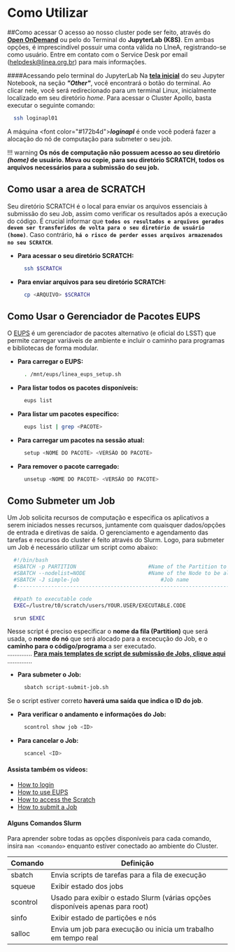 # Como Utilizar 

##Como acessar
O acesso ao nosso cluster pode ser feito, através do [**Open OnDemand**](http://127.0.0.1:8088/processamento/uso/openondemand.html) ou pelo do Terminal do **JupyterLab (K8S)**. Em ambas opções, é imprescindível possuir uma conta válida no LIneA, registrando-se como usuário. Entre em contato com o Service Desk por email (helpdesk@linea.org.br) para mais informações.

####Acessando pelo terminal do JupyterLab
Na [**tela inicial**](img/tela-jupyter.png) do seu Jupyter Notebook, na seção **_"Other"_**, você encontrará o botão do terminal. Ao clicar nele, você será redirecionado para um terminal Linux, inicialmente localizado em seu diretório _home_. Para acessar o Cluster Apollo, basta executar o seguinte comando:
  ```bash
    ssh loginapl01
  ```

A máquina <font color=\"#172b4d\">**_loginapl_**</font> é onde você poderá fazer a alocação do nó de computação para submeter o seu job. 

!!! warning 
    **Os nós de computação não possuem acesso ao seu diretório _(home)_ de usuário. Mova ou copie, para seu diretório SCRATCH, todos os arquivos necessários para a submissão do seu job.**

## Como usar a area de SCRATCH
Seu diretório SCRATCH é o local para enviar os arquivos essenciais à submissão do seu Job, assim como verificar os resultados após a execução do código. É crucial informar que **`todos os resultados e arquivos gerados devem ser transferidos de volta para o seu diretório de usuário (home)`**. Caso contrário, **`há o risco de perder esses arquivos armazenados no seu SCRATCH`**.

- **Para acessar o seu diretório SCRATCH:**
  ```bash
    ssh $SCRATCH
  ``` 
- **Para enviar arquivos para seu diretório SCRATCH:**
  ```bash
    cp <ARQUIVO> $SCRATCH
  ``` 

## Como Usar o Gerenciador de Pacotes EUPS
O [EUPS](https://github.com/RobertLuptonTheGood/eups) é um gerenciador de pacotes alternativo (e oficial do LSST) que permite carregar variáveis de ambiente e incluir o caminho para programas e bibliotecas de forma modular.

- **Para carregar o EUPS:**
  ```bash
    . /mnt/eups/linea_eups_setup.sh
  ```
- **Para listar todos os pacotes disponíveis:**
  ```bash
    eups list
  ```
- **Para listar um pacotes específico:**
  ```bash
    eups list | grep <PACOTE>
  ```
- **Para carregar um pacotes na sessão atual:**
  ```bash
    setup <NOME DO PACOTE> <VERSÃO DO PACOTE>
  ```
- **Para remover o pacote carregado:**
  ```bash
    unsetup <NOME DO PACOTE> <VERSÃO DO PACOTE>
  ```
  
## Como Submeter um Job
Um Job solicita recursos de computação e especifica os aplicativos a serem iniciados nesses recursos, juntamente com quaisquer dados/opções de entrada e diretivas de saída. O gerenciamento e agendamento das tarefas e recursos do cluster é feito através do Slurm. Logo, para submeter um Job é necessário utilizar um script como abaixo:

```bash
  #!/bin/bash
  #SBATCH -p PARTITION                       #Name of the Partition to use
  #SBATCH --nodelist=NODE                    #Name of the Node to be allocated
  #SBATCH -J simple-job			                 #Job name
  #----------------------------------------------------------------------------#

  ##path to executable code
  EXEC=/lustre/t0/scratch/users/YOUR.USER/EXECUTABLE.CODE

  srun $EXEC
```
Nesse script é preciso especificar o **nome da fila (Partition)** que será usada, o **nome do nó** que será alocado para a excecução do Job, e o **caminho para o código/programa** a ser executado.             
.............. [**Para mais templates de script de submissão de Jobs, clique aqui**](/processamento/uso/templates-jobs.html) ..............

- **Para submeter o Job:**
  ```bash
    sbatch script-submit-job.sh
  ```
Se o script estiver correto **haverá uma saída que indica o ID do job**.

- **Para verificar o andamento e informações do Job:**
  ```bash
    scontrol show job <ID> 
  ```
- **Para cancelar o Job:**
  ```bash
    scancel <ID> 
  ```

#### Assista também os vídeos:
* [How to login](https://youtu.be/3DHqWk7KGHw)
* [How to use EUPS](https://youtu.be/ifJqGEvqzdY)
* [How to access the Scratch](https://youtu.be/dnMzGYwICBw)
* [How to submit a Job](https://youtu.be/AbRCL_KsBVY)

#### Alguns Comandos Slurm  
Para aprender sobre todas as opções disponíveis para cada comando, insira `man <comando>` enquanto estiver conectado ao ambiente do Cluster.

|Comando	| Definição|
|-----------|----------|
|sbatch	| Envia scripts de tarefas para a fila de execução|
|squeue	| Exibir estado dos jobs|
|scontrol	| Usado para exibir o estado Slurm (várias opções disponíveis apenas para root)|
|sinfo	| Exibir estado de partições e nós|
|salloc	| Envia um job para execução ou inicia um trabalho em tempo real|
